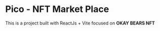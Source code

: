 # Pico - NFT Market Place

This is a project built with ReactJs + Vite focused on **OKAY BEARS NFT**
